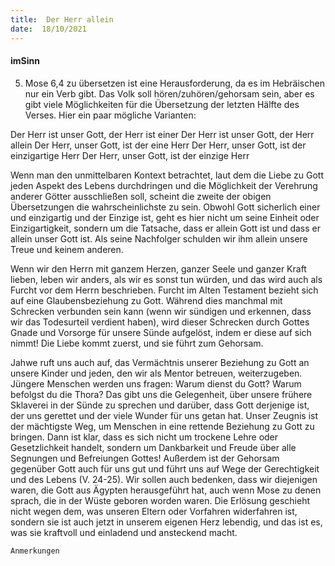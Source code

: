```yaml
---
title:  Der Herr allein
date:  18/10/2021
---
```


#### imSinn

5. Mose 6,4 zu übersetzen ist eine Herausforderung, da es im Hebräischen nur ein Verb gibt. Das Volk soll hören/zuhören/gehorsam sein, aber es gibt viele Möglichkeiten für die Übersetzung der letzten Hälfte des Verses. Hier ein paar mögliche Varianten:

Der Herr ist unser Gott, der Herr ist einer
Der Herr ist unser Gott, der Herr allein
Der Herr, unser Gott, ist der eine Herr
Der Herr, unser Gott, ist der einzigartige Herr
Der Herr, unser Gott, ist der einzige Herr

Wenn man den unmittelbaren Kontext betrachtet, laut dem die Liebe zu Gott jeden Aspekt des Lebens durchdringen und die Möglichkeit der Verehrung anderer Götter ausschließen soll, scheint die zweite der obigen Übersetzungen die wahrscheinlichste zu sein. Obwohl Gott sicherlich einer und einzigartig und der Einzige ist, geht es hier nicht um seine Einheit oder Einzigartigkeit, sondern um die Tatsache, dass er allein Gott ist und dass er allein unser Gott ist. Als seine Nachfolger schulden wir ihm allein unsere Treue und keinem anderen.

Wenn wir den Herrn mit ganzem Herzen, ganzer Seele und ganzer Kraft lieben, leben wir anders, als wir es sonst tun würden, und das wird auch als Furcht vor dem Herrn beschrieben. Furcht im Alten Testament bezieht sich auf eine Glaubensbeziehung zu Gott. Während dies manchmal mit Schrecken verbunden sein kann (wenn wir sündigen und erkennen, dass wir das Todesurteil verdient haben), wird dieser Schrecken durch Gottes Gnade und Vorsorge für unsere Sünde aufgelöst, indem er diese auf sich nimmt! Die Liebe kommt zuerst, und sie führt zum Gehorsam.

Jahwe ruft uns auch auf, das Vermächtnis unserer Beziehung zu Gott an unsere Kinder und jeden, den wir als Mentor betreuen, weiterzugeben. Jüngere Menschen werden uns fragen: Warum dienst du Gott? Warum befolgst du die Thora? Das gibt uns die Gelegenheit, über unsere frühere Sklaverei in der Sünde zu sprechen und darüber, dass Gott derjenige ist, der uns gerettet und der viele Wunder für uns getan hat. Unser Zeugnis ist der mächtigste Weg, um Menschen in eine rettende Beziehung zu Gott zu bringen. Dann ist klar, dass es sich nicht um trockene Lehre oder Gesetzlichkeit handelt, sondern um Dankbarkeit und Freude über alle Segnungen und Befreiungen Gottes! Außerdem ist der Gehorsam gegenüber Gott auch für uns gut und führt uns auf Wege der Gerechtigkeit und des Lebens (V. 24-25). Wir sollen auch bedenken, dass wir diejenigen waren, die Gott aus Ägypten herausgeführt hat, auch wenn Mose zu denen sprach, die in der Wüste geboren worden waren. Die Erlösung geschieht nicht wegen dem, was unseren Eltern oder Vorfahren widerfahren ist, sondern sie ist auch jetzt in unserem eigenen Herz lebendig, und das ist es, was sie kraftvoll und einladend und ansteckend macht.


`Anmerkungen`
